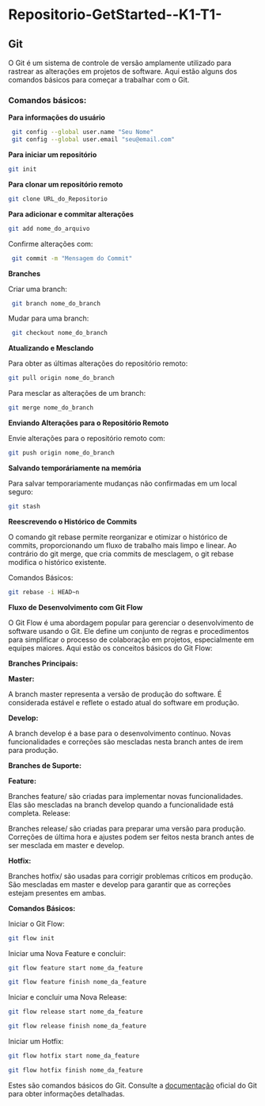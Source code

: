 # Repositorio-GetStarted--K1-T1-

## Git

O Git é um sistema de controle de versão amplamente utilizado para rastrear as alterações em projetos de software. Aqui estão alguns dos comandos básicos para começar a trabalhar com o Git.

### Comandos básicos:
**Para informações do usuário**
~~~bash
 git config --global user.name "Seu Nome"
 git config --global user.email "seu@email.com"
 ~~~
**Para iniciar um repositório**
 ~~~bash
 git init
 ~~~
 **Para clonar um repositório remoto**
 ~~~bash
 git clone URL_do_Repositorio
 ~~~
 **Para adicionar e commitar alterações**
 ~~~bash
 git add nome_do_arquivo
 ~~~
Confirme alterações com:
~~~bash
 git commit -m "Mensagem do Commit"
~~~
**Branches**

Criar uma branch:
~~~bash
 git branch nome_do_branch
~~~
Mudar para uma branch:
~~~bash
 git checkout nome_do_branch
~~~
**Atualizando e Mesclando**

Para obter as últimas alterações do repositório remoto:

~~~bash
git pull origin nome_do_branch
~~~
Para mesclar as alterações de um branch:

~~~bash
git merge nome_do_branch
~~~
**Enviando Alterações para o Repositório Remoto**

Envie alterações para o repositório remoto com:

~~~bash
git push origin nome_do_branch
~~~
**Salvando temporáriamente na memória**

Para salvar temporariamente mudanças não confirmadas em um local seguro:
~~~bash
git stash 
~~~
**Reescrevendo o Histórico de Commits**

O comando git rebase permite reorganizar e otimizar o histórico de commits, proporcionando um fluxo de trabalho mais limpo e linear. Ao contrário do git merge, que cria commits de mesclagem, o git rebase modifica o histórico existente.

Comandos Básicos:
~~~bash
git rebase -i HEAD~n
~~~
**Fluxo de Desenvolvimento com Git Flow**

O Git Flow é uma abordagem popular para gerenciar o desenvolvimento de software usando o Git. Ele define um conjunto de regras e procedimentos para simplificar o processo de colaboração em projetos, especialmente em equipes maiores. Aqui estão os conceitos básicos do Git Flow:

**Branches Principais:**

**Master:**

A branch master representa a versão de produção do software.
É considerada estável e reflete o estado atual do software em produção.

**Develop:**

A branch develop é a base para o desenvolvimento contínuo.
Novas funcionalidades e correções são mescladas nesta branch antes de irem para produção.

**Branches de Suporte:**

**Feature:**

Branches feature/ são criadas para implementar novas funcionalidades.
Elas são mescladas na branch develop quando a funcionalidade está completa.
Release:

Branches release/ são criadas para preparar uma versão para produção.
Correções de última hora e ajustes podem ser feitos nesta branch antes de ser mesclada em master e develop.

**Hotfix:**

Branches hotfix/ são usadas para corrigir problemas críticos em produção.
São mescladas em master e develop para garantir que as correções estejam presentes em ambas.

**Comandos Básicos:**

Iniciar o Git Flow:
~~~bash
git flow init
~~~

Iniciar uma Nova Feature e concluir:
~~~bash
git flow feature start nome_da_feature

git flow feature finish nome_da_feature
~~~

Iniciar e concluir uma Nova Release:
~~~bash
git flow release start nome_da_feature

git flow release finish nome_da_feature
~~~

Iniciar um Hotfix:
~~~bash
git flow hotfix start nome_da_feature

git flow hotfix finish nome_da_feature
~~~

Estes são comandos básicos do Git. Consulte a [documentação](https://git-scm.com/docs/git/pt_BR) oficial do Git para obter informações detalhadas.
